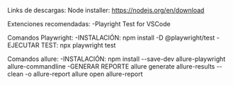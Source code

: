 Links de descargas:
Node installer:
https://nodejs.org/en/download

Extenciones recomendadas:
-Playright Test for VSCode

Comandos Playwright:
-INSTALACIÓN:
npm install -D @playwright/test
-EJECUTAR TEST: npx playwright test

Comandos allure:
-INSTALACIÓN:
npm install --save-dev allure-playwright allure-commandline
-GENERAR REPORTE
allure generate allure-results --clean -o allure-report
allure open allure-report